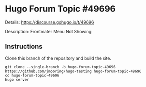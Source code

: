 # Hugo Forum Topic #49696

Details: <https://discourse.gohugo.io/t/49696>

Description: Frontmater Menu Not Showing

## Instructions

Clone this branch of the repository and build the site.

```text
git clone --single-branch -b hugo-forum-topic-49696 https://github.com/jmooring/hugo-testing hugo-forum-topic-49696
cd hugo-forum-topic-49696
hugo server
```
